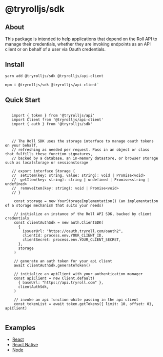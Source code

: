 # @tryrolljs/sdk

## About

This package is intended to help applications that depend on the Roll API to manage their credentials, whether they are invoking endpoints as an API client or on behalf of a user via Oauth credentials.

## Install

```sh
yarn add @tryrolljs/sdk @tryrolljs/api-client
```

```sh
npm i @tryrolljs/sdk @tryrolljs/api-client`
```

## Quick Start

```

   import { token } from '@tryrolljs/api'
   import Client from '@tryrolljs/api-client'
   import { auth } from '@tryrolljs/sdk'



   // The Roll SDK uses the storage interface to manage oauth tokens on your behalf,
   // refreshing as needed per request. Pass in an object or class that fulfills these function signatures,
   // backed by a database, an in-memory datastore, or browser storage such as localstorage or sessionstorage

   // export interface Storage {
   //  setItem(key: string, value: string): void | Promise<void>
   //  getItem(key: string): string | undefined | Promise<string | undefined>
   //  removeItem(key: string): void | Promise<void>
   // }

    const storage = new YourStorageImplementation() (an implementation of a storage mechanism that suits your needs)

    // initialize an instance of the Roll API SDK, backed by client credentials
    const clientAuthSdk = new auth.ClientSDK(
      {
        issuerUrl: "https://oauth.tryroll.com/oauth2",
        clientId: process.env.YOUR_CLIENT_ID,
        clientSecret: process.env.YOUR_CLIENT_SECRET,
      },
      storage
    )

    // generate an auth token for your api client
    await clientAuthSdk.generateToken()

    // initialize an apiClient with your authentication manager
    const apiClient = new Client.default(
      { baseUrl: "https://api.tryroll.com" },
      clientAuthSdk,
    )

    // invoke an api function while passing in the api client
    const tokenList = await token.getTokens({ limit: 10, offset: 0}, apiClient)


```

## Examples

- [React](/examples/example-web-oauth-client/)
- [React Native](/examples/example-native-oauth-client/)
- [Node](/examples/example-node-client/)
